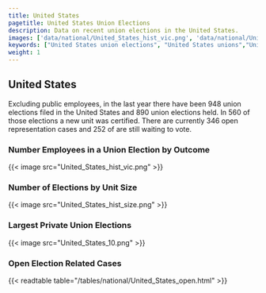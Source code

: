 ```yaml
---
title: United States
pagetitle: United States Union Elections
description: Data on recent union elections in the United States.
images: ['data/national/United_States_hist_vic.png', 'data/national/United_States_hist_size.png', 'data/national/United_States_10.png']
keywords: ["United States union elections", "United States unions","Union elections"]
weight: 1
---
```

##  United States

Excluding public employees, in the last year there have been 948 union elections filed in the United States and 890 union elections held. In 560 of those elections a new unit was certified. There are currently 346 open representation cases and 252 of are still waiting to vote.

### Number Employees in a Union Election by Outcome
{{< image src="United_States_hist_vic.png" >}}

### Number of Elections by Unit Size
{{< image src="United_States_hist_size.png" >}}

### Largest Private Union Elections
{{< image src="United_States_10.png" >}}

### Open Election Related Cases
{{< readtable table="/tables/national/United_States_open.html" >}}

